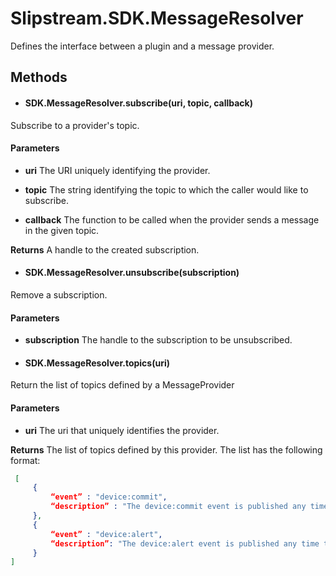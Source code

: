 #  Slipstream.SDK.MessageResolver

Defines the interface between a plugin and a message provider.

## Methods

- #### SDK.MessageResolver.subscribe(uri, topic, callback)
Subscribe to a provider's topic.

  #### Parameters
  
  - **uri**
The URI uniquely identifying the provider.

  - **topic**
The string identifying the topic to which the caller would like to subscribe.

  - **callback**
The function to be called when the provider sends a message in the given topic.

  **Returns**
  A handle to the created subscription.
  
- #### SDK.MessageResolver.unsubscribe(subscription)
Remove a subscription.

  #### Parameters

  - **subscription**
The handle to the subscription to be unsubscribed.

- #### SDK.MessageResolver.topics(uri)
Return the list of topics defined by a MessageProvider

  #### Parameters

  - **uri**
The uri that uniquely identifies the provider.

   **Returns**
   The list of topics defined by this provider.  The list has the following format:
  
  ```json
   [
       {
           “event” : "device:commit",
           “description” : "The device:commit event is published any time a new configuration has been successfully committed."
       },
       {
           “event” : "device:alert",
           “description”: "The device:alert event is published any time there is a new alert on the device."
       }
  ] 
  ```



